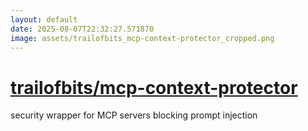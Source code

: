 ```yaml
---
layout: default
date: 2025-08-07T22:32:27.571870
image: assets/trailofbits_mcp-context-protector_cropped.png
---
```


# [trailofbits/mcp-context-protector](https://github.com/trailofbits/mcp-context-protector)

security wrapper for MCP servers blocking prompt injection
